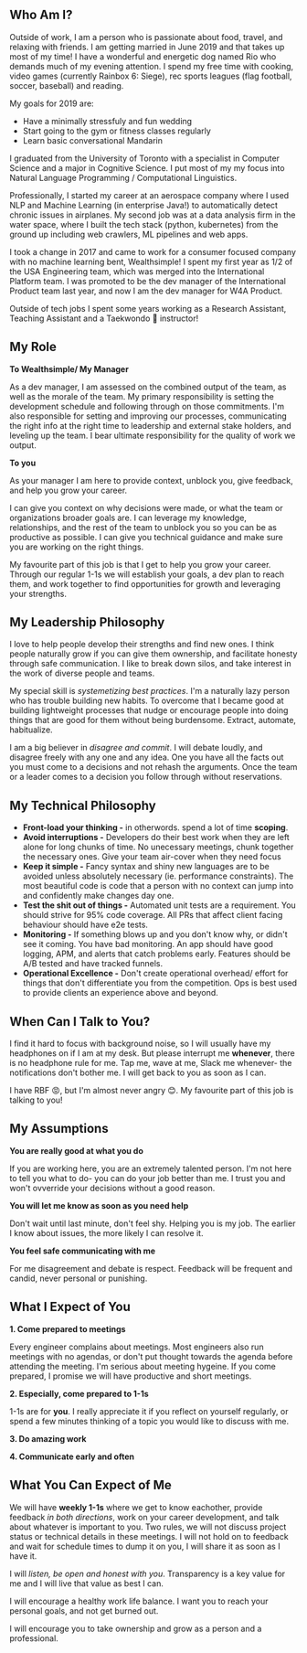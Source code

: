 ## Who Am I?

Outside of work, I am a person who is passionate about food, travel, and relaxing with friends. I am getting married in June 2019 and that takes up most of my time! I have a wonderful and energetic dog named Rio who demands much of my evening attention. I spend my free time with cooking, video games (currently Rainbox 6: Siege), rec sports leagues (flag football, soccer, baseball) and reading. 

My goals for 2019 are:

- Have a minimally stressfuly and fun wedding
- Start going to the gym or fitness classes regularly
- Learn basic conversational Mandarin

I graduated from the University of Toronto with a specialist in Computer Science and a major in Cognitive Science. I put most of my my focus into Natural Language Programming / Computational Linguistics. 

Professionally, I started my career at an aerospace company where I used NLP and Machine Learning (in enterprise Java!) to automatically detect chronic issues in airplanes. My second job was at a data analysis firm in the water space, where I built the tech stack (python, kubernetes) from the ground up including web crawlers, ML pipelines and web apps. 

I took a change in 2017 and came to work for a consumer focused company with no machine learning bent, Wealthsimple! I spent my first year as 1/2 of the USA Engineering team, which was merged into the International Platform team. I was promoted to be the dev manager of the International Product team last year, and now I am the dev manager for W4A Product. 

Outside of tech jobs I spent some years working as a Research Assistant, Teaching Assistant and a Taekwondo 🦵 instructor! 

## My Role

**To Wealthsimple/ My Manager**

As a dev manager, I am assessed on the combined output of the team, as well as the morale of the team. My primary responsibility is setting the development schedule and following through on those commitments. I'm also responsible for setting and improving our processes, communicating the right info at the right time to leadership and external stake holders, and leveling up the team. I bear ultimate responsibility for the quality of work we output. 

**To you**

As your manager I am here to provide context, unblock you, give feedback, and help you grow your career. 

I can give you context on why decisions were made, or what the team or organizations broader goals are. I can leverage my knowledge, relationships, and the rest of the team to unblock you so you can be as productive as possible. I can give you technical guidance and make sure you are working on the right things.

My favourite part of this job is that I get to help you grow your career. Through our regular 1-1s we will establish your goals, a dev plan to reach them, and work together to find opportunities for growth and leveraging your strengths.


## My Leadership Philosophy

I love to help people develop their strengths and find new ones. I think people naturally grow if you can give them ownership, and facilitate honesty through safe communication. I like to break down silos, and take interest in the work of diverse people and teams.

My special skill is *systemetizing best practices*. I'm a naturally lazy person who has trouble building new habits. To overcome that I became good at building lightweight processes that nudge or encourage people into doing things that are good for them without being burdensome. Extract, automate, habitualize. 

I am a big believer in *disagree and commit*. I will debate loudly, and disagree freely with any one and any idea. One you have all the facts out you must come to a decisions and not rehash the arguments. Once the team or a leader comes to a decision you follow through without reservations.


## My Technical Philosophy

- **Front-load your thinking -** in otherwords. spend a lot of time **scoping**. 
- **Avoid interruptions -** Developers do their best work when they are left alone for long chunks of time. No unecessary meetings, chunk together the necessary ones. Give your team air-cover when they need focus
- **Keep it simple -** Fancy syntax and shiny new languages are to be avoided unless absolutely necessary (ie. performance constraints). The most beautiful code is code that a person with no context can jump into and confidently make changes day one.
- **Test the shit out of things -** Automated unit tests are a requirement. You should strive for 95% code coverage. All PRs that affect client facing behaviour should have e2e tests.
- **Monitoring -** If something blows up and you don't know why, or didn't see it coming. You have bad monitoring. An app should have good logging, APM, and alerts that catch problems early. Features should be A/B tested and have tracked funnels.
- **Operational Excellence -** Don't create operational overhead/ effort for things that don't differentiate you from the competition. Ops is best used to provide clients an experience above and beyond.


## When Can I Talk to You?

I find it hard to focus with background noise, so I will usually have my headphones on if I am at my desk. But please interrupt me **whenever**, there is no headphone rule for me. Tap me, wave at me, Slack me whenever- the notifications don't bother me. I will get back to you as soon as I can.

I have RBF 😡, but I'm almost never angry 😊. My favourite part of this job is talking to you!


## My Assumptions

**You are really good at what you do**

If you are working here, you are an extremely talented person. I'm not here to tell you what to do- you can do your job better than me. I trust you and won't ovverride your decisions without a good reason.


**You will let me know as soon as you need help**

Don't wait until last minute, don't feel shy. Helping you is my job. The earlier I know about issues, the more likely I can resolve it.

**You feel safe communicating with me**

For me disagreement and debate is respect. Feedback will be frequent and candid, never personal or punishing.

## What I Expect of You

**1. Come prepared to meetings**

Every engineer complains about meetings. Most engineers also run meetings with no agendas, or don't put thought towards the agenda before attending the meeting. I'm serious about meeting hygeine. If you come prepared, I promise we will have productive and short meetings. 

**2. Especially, come prepared to 1-1s**

1-1s are for **you**. I really appreciate it if you reflect on yourself regularly, or spend a few minutes thinking of a topic you would like to discuss with me.

**3. Do amazing work**

**4. Communicate early and often**

## What You Can Expect of Me

We will have **weekly 1-1s** where we get to know eachother, provide feedback *in both directions*, work on your career development, and talk about whatever is important to you. Two rules, we will not discuss project status or technical details in these meetings. I will not hold on to feedback and wait for schedule times to dump it on you, I will share it as soon as I have it.

I will *listen, be open and honest with you*. Transparency is a key value for me and I will live that value as best I can.

I will encourage a healthy work life balance. I want you to reach your personal goals, and not get burned out. 

I will encourage you to take ownership and grow as a person and a professional.
